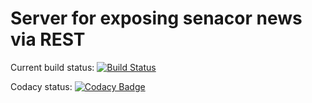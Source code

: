 # Server for exposing senacor news via REST

Current build status: [![Build Status](https://travis-ci.org/koenighotze/senacor-news.svg?branch=master)](https://travis-ci.org/koenighotze/senacor-news)

Codacy status: [![Codacy Badge](https://api.codacy.com/project/badge/Grade/06a87286eb8049559ac35621e6dfcd5e)](https://www.codacy.com/app/david-schmitz-privat/senacor-news?utm_source=github.com&amp;utm_medium=referral&amp;utm_content=koenighotze/senacor-news&amp;utm_campaign=Badge_Grade)
